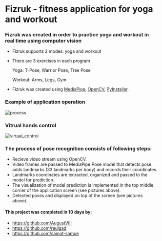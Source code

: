 # Fizruk - fitness application for yoga and workout

### Fizruk was created in order to practice yoga and workout in real time using computer vision
- Fizruk supports 2 modes: yoga and workout
- There are 3 exercises in each program

    Yoga: T-Pose, Warrior Pose, Tree Pose
    
    Workout: Arms, Legs, Gym
    
- Fizruk was created using [MediaPipe](https://github.com/google/mediapipe), [OpenCV](https://github.com/opencv/opencv), [PyInstaller](https://github.com/pyinstaller/pyinstaller).


### Example of application operation
![process](static/WarriorPose.gif)

### Vitrual hands control
![virtual_control](static/hands_control.gif)

### The process of pose recognition consists of following steps:
- Recieve video stream using OpenCV. 
- Video frames are passed to MediaPipe Pose model that detects pose, adds landmarks (33 landmarks per body) and records their coordinates.
- Landmarks coordinates are extracted, organized and passed to the model for prediction.
- The visualization of model prediction is implemented in the top middle corner of the application screen (see pictures above). 
- Detected poses and displayed on top of the screen (see pictures above). 


#### This project was completed in 10 days by:
- https://github.com/AugustVIII
- https://github.com/raulgad
- https://github.com/samot-samoe
